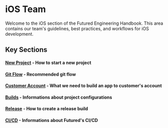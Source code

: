 # iOS Team

Welcome to the iOS section of the Futured Engineering Handbook. This area contains our team's guidelines, best practices, and workflows for iOS development.

## Key Sections

#### [New Project](ios_new_project.md) - How to start a new project

#### [Git Flow](ios_git_flow.md) - Recommended git flow

#### [Customer Account](ios_customer_account.md) - What we need to build an app to customer's account

#### [Builds](ios_builds.md) - Informations about project configurations

#### [Release](ios_release.md) - How to create a release build

#### [CI/CD](ios_ci_cd.md) - Informations about Futured's CI/CD
